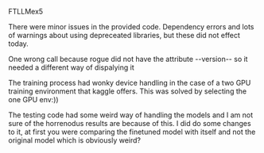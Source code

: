 FTLLMex5

There were minor issues in the provided code.
Dependency errors and lots of warnings about using depreceated libraries, but these did not effect today. 

One wrong call because rogue did not have the attribute --version-- so it needed a different way of dispalying it

The training process had wonky device handling in the case of a two GPU training environment that kaggle offers. This was solved by selecting the one GPU env:))

The testing code had some weird way of handling the models and I am not sure of the horrenodus results are because of this. I did do some changes to it, at first you were comparing
the finetuned model with itself and not the original model which is obviously weird? 

